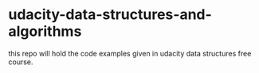# udacity-data-structures-and-algorithms
this repo will hold the code examples given in udacity data structures free course.
